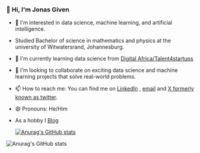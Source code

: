 ### 👋 Hi, I'm Jonas Given

- 👀 I'm interested in data science, machine learning, and artificial intelligence. <br/>

- Studied Bachelor of science in mathematics and physics at the university of Witwatersrand, Johannesburg.<br/>

- 🌱 I'm currently learning data science from [Digital Africa/Talent4startups](https://digital-africa.co/en/programmes/talent-4-startups/) <br/>

- 💞️ I'm looking to collaborate on exciting data science and machine learning projects that solve real-world problems. <br/>

- 📫 How to reach me: You can find me on [LinkedIn](https://www.linkedin.com/in/jonas-hlatsjwayo-28010517a/) , [email](jonasgiven18@gmail.com) and [X formerly known as twitter](https://x.com/home). <br/>

- 😄 Pronouns: He/Him <br/>
 
- As a hobby I [Blog](https://hlatsjwayo.wordpress.com/) <br/>

  [![Anurag's GitHub stats](https://github-readme-stats.vercel.app/api?username=jonasgiven)](https://github.com/anuraghazra/github-readme-stats)

![Anurag's GitHub stats](https://github-readme-stats.vercel.app/api?username=jonasgiven&show_icons=true&theme=radical)

